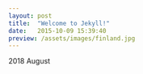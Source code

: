 ```yaml
---
layout: post
title:  "Welcome to Jekyll!"
date:   2015-10-09 15:39:40
preview: /assets/images/finland.jpg
---
```


2018 August
